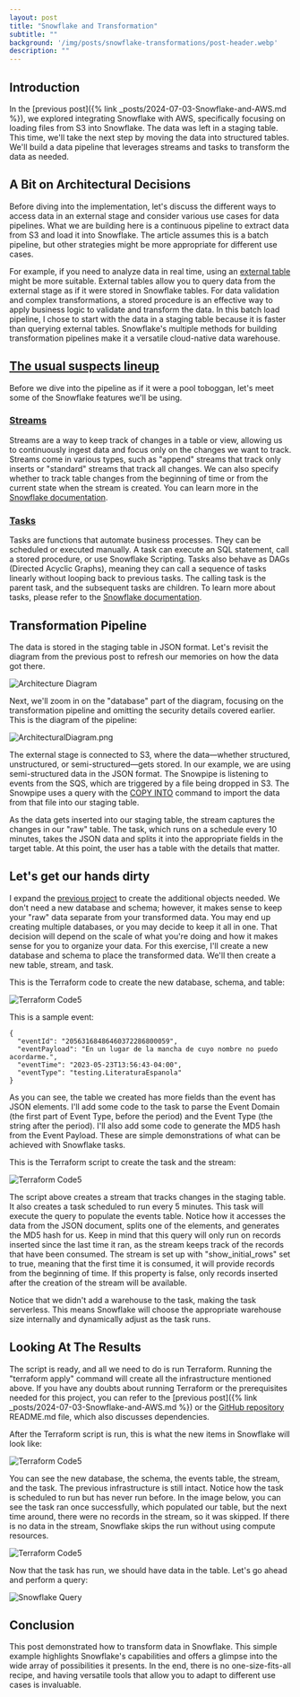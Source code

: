 ```yaml
---
layout: post
title: "Snowflake and Transformation"
subtitle: ""
background: '/img/posts/snowflake-transformations/post-header.webp'
description: ""
---
```


## Introduction
In the [previous post]({% link _posts/2024-07-03-Snowflake-and-AWS.md %}), we explored integrating Snowflake 
with AWS, specifically focusing on loading files from S3 into Snowflake. The data was left in a staging table. This 
time, we'll take the next step by moving the data into structured tables. We'll build a data pipeline that leverages 
streams and tasks to transform the data as needed.

## A Bit on Architectural Decisions
Before diving into the implementation, let's discuss the different ways to access data in an external stage and consider
various use cases for data pipelines. What we are building here is a continuous pipeline to extract data from S3 and 
load it into Snowflake. The article assumes this is a batch pipeline, but other strategies might be more appropriate for
different use cases.

For example, if you need to analyze data in real time, using an [external table](https://docs.snowflake.com/en/user-guide/tables-external-intro)
might be more suitable. External tables allow you to query data from the external stage as if it were stored in 
Snowflake tables. For data validation and complex transformations, a stored procedure is an effective way to apply 
business logic to validate and transform the data. In this batch load pipeline, I chose to start with the data in a 
staging table because it is faster than querying external tables. Snowflake's multiple methods for building 
transformation pipelines make it a versatile cloud-native data warehouse.

## [The usual suspects lineup](https://www.youtube.com/watch?v=Dp5YwZCGpm0)
Before we dive into the pipeline as if it were a pool toboggan, let's meet some of the Snowflake features we'll be using.

### [Streams](https://docs.snowflake.com/en/user-guide/streams-intro)
Streams are a way to keep track of changes in a table or view, allowing us to continuously ingest data and focus only on
the changes we want to track. Streams come in various types, such as "append" streams that track only inserts or 
"standard" streams that track all changes. We can also specify whether to track table changes from the beginning of time
or from the current state when the stream is created. You can learn more in the 
[Snowflake documentation](https://docs.snowflake.com/en/user-guide/streams-intro).

### [Tasks](https://docs.snowflake.com/en/user-guide/tasks-intro)
Tasks are functions that automate business processes. They can be scheduled or executed manually. A task can execute an 
SQL statement, call a stored procedure, or use Snowflake Scripting. Tasks also behave as DAGs (Directed Acyclic Graphs),
meaning they can call a sequence of tasks linearly without looping back to previous tasks. The calling task is the 
parent task, and the subsequent tasks are children. To learn more about tasks, please refer to the 
[Snowflake documentation](https://docs.snowflake.com/en/user-guide/tasks-intro).

## Transformation Pipeline
The data is stored in the staging table in JSON format. Let's revisit the diagram from the previous post to refresh our 
memories on how the data got there.

![Architecture Diagram](/img/posts/snowflake-and-aws/SnowflakeToAWSArch.png)

Next, we'll zoom in on the "database" part of the diagram, focusing on the transformation pipeline and omitting the 
security details covered earlier. This is the diagram of the pipeline:

![ArchitecturalDiagram.png](/img/posts/snowflake-transformations/ArchitecturalDiagram.png)

The external stage is connected to S3, where the data—whether structured, unstructured, or semi-structured—gets stored. 
In our example, we are using semi-structured data in the JSON format. The Snowpipe is listening to events from the SQS, 
which are triggered by a file being dropped in S3. The Snowpipe uses a query with the
[COPY INTO](https://docs.snowflake.com/en/sql-reference/sql/copy-into-table) command to import the data from that file 
into our staging table.

As the data gets inserted into our staging table, the stream captures the changes in our "raw" table. The task, which 
runs on a schedule every 10 minutes, takes the JSON data and splits it into the appropriate fields in the target table. 
At this point, the user has a table with the details that matter.

## Let's get our hands dirty
I expand the [previous project](https://github.com/abdiels/TerraformSnowflake) to create the additional objects needed. 
We don't need a new database and schema; however, it makes sense to keep your "raw" data separate from your transformed 
data. You may end up creating multiple databases, or you may decide to keep it all in one. That decision will depend on 
the scale of what you're doing and how it makes sense for you to organize your data. For this exercise, I'll create a 
new database and schema to place the transformed data. We'll then create a new table, stream, and task.

This is the Terraform code to create the new database, schema, and table:

![Terraform Code5](/img/posts/snowflake-transformations/TerraformEventsDBSchemaTable.png)

This is a sample event:

````
{
  "eventId": "20563168486460372286800059",
  "eventPayload": "En un lugar de la mancha de cuyo nombre no puedo acordarme.",
  "eventTime": "2023-05-23T13:56:43-04:00",
  "eventType": "testing.LiteraturaEspanola"
}
````

As you can see, the table we created has more fields than the event has JSON elements. I'll add some code to the task to
parse the Event Domain (the first part of Event Type, before the period) and the Event Type (the string after the 
period). I'll also add some code to generate the MD5 hash from the Event Payload. These are simple demonstrations of 
what can be achieved with Snowflake tasks.

This is the Terraform script to create the task and the stream:

![Terraform Code5](/img/posts/snowflake-transformations/TerraformEventsStreamTask.png)

The script above creates a stream that tracks changes in the staging table. It also creates a task scheduled to run 
every 5 minutes. This task will execute the query to populate the events table. Notice how it accesses the data from the
JSON document, splits one of the elements, and generates the MD5 hash for us. Keep in mind that this query will only run
on records inserted since the last time it ran, as the stream keeps track of the records that have been consumed. The 
stream is set up with "show_initial_rows" set to true, meaning that the first time it is consumed, it will provide 
records from the beginning of time. If this property is false, only records inserted after the creation of the stream 
will be available.

Notice that we didn't add a warehouse to the task, making the task serverless. This means Snowflake will choose the 
appropriate warehouse size internally and dynamically adjust as the task runs.

## Looking At The Results

The script is ready, and all we need to do is run Terraform. Running the "terraform apply" command will create all the 
infrastructure mentioned above. If you have any doubts about running Terraform or the prerequisites needed for this 
project, you can refer to the [previous post]({% link _posts/2024-07-03-Snowflake-and-AWS.md %}) or the 
[GitHub repository](https://github.com/abdiels/TerraformSnowflake) README.md file, which also discusses dependencies.

After the Terraform script is run, this is what the new items in Snowflake will look like:

![Terraform Code5](/img/posts/snowflake-transformations/SnowflakeInitialTaskCreation.png)

You can see the new database, the schema, the events table, the stream, and the task. The previous infrastructure is 
still intact. Notice how the task is scheduled to run but has never run before. In the image below, you can see the task
ran once successfully, which populated our table, but the next time around, there were no records in the stream, so it 
was skipped. If there is no data in the stream, Snowflake skips the run without using compute resources.

![Terraform Code5](/img/posts/snowflake-transformations/SnowsightTaskExecutionHistory.png)

Now that the task has run, we should have data in the table. Let's go ahead and perform a query:

![Snowflake Query](/img/posts/snowflake-transformations/EventsTableQueryResults.png)

## Conclusion
This post demonstrated how to transform data in Snowflake. This simple example highlights Snowflake's capabilities and 
offers a glimpse into the wide array of possibilities it presents. In the end, there is no one-size-fits-all recipe, and
having versatile tools that allow you to adapt to different use cases is invaluable.